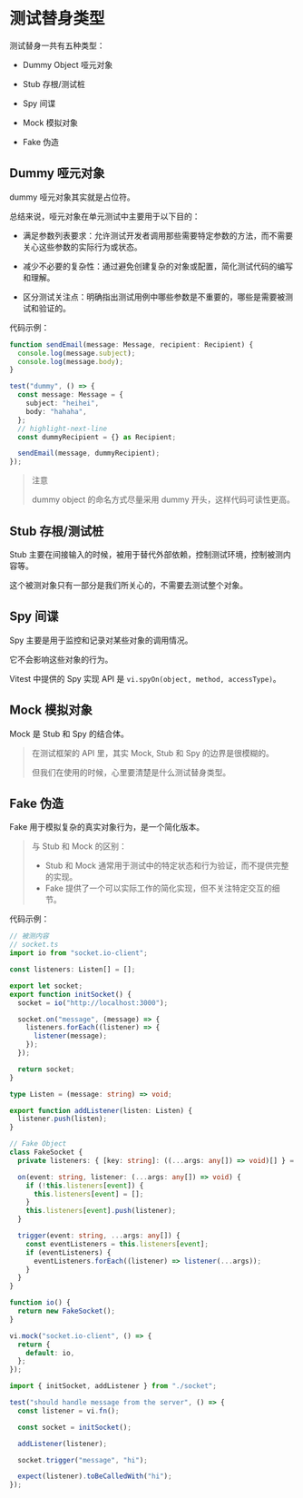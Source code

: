 # 测试替身类型

测试替身一共有五种类型：

- Dummy Object 哑元对象

- Stub 存根/测试桩

- Spy 间谍

- Mock 模拟对象

- Fake 伪造

## Dummy 哑元对象

dummy 哑元对象其实就是占位符。

总结来说，哑元对象在单元测试中主要用于以下目的：

- 满足参数列表要求：允许测试开发者调用那些需要特定参数的方法，而不需要关心这些参数的实际行为或状态。

- 减少不必要的复杂性：通过避免创建复杂的对象或配置，简化测试代码的编写和理解。

- 区分测试关注点：明确指出测试用例中哪些参数是不重要的，哪些是需要被测试和验证的。

代码示例：

```ts
function sendEmail(message: Message, recipient: Recipient) {
  console.log(message.subject);
  console.log(message.body);
}
```

```ts
test("dummy", () => {
  const message: Message = {
    subject: "heihei",
    body: "hahaha",
  };
  // highlight-next-line
  const dummyRecipient = {} as Recipient;

  sendEmail(message, dummyRecipient);
});
```

> 注意
>
> dummy object 的命名方式尽量采用 dummy 开头，这样代码可读性更高。

## Stub 存根/测试桩

Stub 主要在间接输入的时候，被用于替代外部依赖，控制测试环境，控制被测内容等。

这个被测对象只有一部分是我们所关心的，不需要去测试整个对象。

## Spy 间谍

Spy 主要是用于监控和记录对某些对象的调用情况。

它不会影响这些对象的行为。

Vitest 中提供的 Spy 实现 API 是 `vi.spyOn(object, method, accessType)`。

## Mock 模拟对象

Mock 是 Stub 和 Spy 的结合体。

> 在测试框架的 API 里，其实 Mock, Stub 和 Spy 的边界是很模糊的。
>
> 但我们在使用的时候，心里要清楚是什么测试替身类型。

## Fake 伪造

Fake 用于模拟复杂的真实对象行为，是一个简化版本。

> 与 Stub 和 Mock 的区别：
>
> - Stub 和 Mock 通常用于测试中的特定状态和行为验证，而不提供完整的实现。
> - Fake 提供了一个可以实际工作的简化实现，但不关注特定交互的细节。

代码示例：

```ts
// 被测内容
// socket.ts
import io from "socket.io-client";

const listeners: Listen[] = [];

export let socket;
export function initSocket() {
  socket = io("http://localhost:3000");

  socket.on("message", (message) => {
    listeners.forEach((listener) => {
      listener(message);
    });
  });

  return socket;
}

type Listen = (message: string) => void;

export function addListener(listen: Listen) {
  listener.push(listen);
}
```

```ts
// Fake Object
class FakeSocket {
  private listeners: { [key: string]: ((...args: any[]) => void)[] } = {};

  on(event: string, listener: (...args: any[]) => void) {
    if (!this.listeners[event]) {
      this.listeners[event] = [];
    }
    this.listeners[event].push(listener);
  }

  trigger(event: string, ...args: any[]) {
    const eventListeners = this.listeners[event];
    if (eventListeners) {
      eventListeners.forEach((listener) => listener(...args));
    }
  }
}

function io() {
  return new FakeSocket();
}

vi.mock("socket.io-client", () => {
  return {
    default: io,
  };
});

import { initSocket, addListener } from "./socket";

test("should handle message from the server", () => {
  const listener = vi.fn();

  const socket = initSocket();

  addListener(listener);

  socket.trigger("message", "hi");

  expect(listener).toBeCalledWith("hi");
});
```
